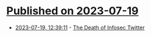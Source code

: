 # [Published on 2023-07-19](index.md)

* [2023-07-19, 12:39:11](https://lobste.rs/s/f7esjj/death_infosec_twitter) - [The Death of Infosec Twitter](https://www.cyentia.com/the-death-of-infosec-twitter/)
